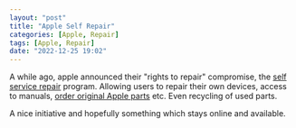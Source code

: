 ```yaml
---
layout: "post"
title: "Apple Self Repair"
categories: [Apple, Repair]
tags: [Apple, Repair]
date: "2022-12-25 19:02"
---
```

A while ago, apple announced their "rights to repair" compromise, the [self service repair](https://support.apple.com/self-service-repair) program. Allowing users to repair their own devices, access to manuals, [order original Apple parts](https://selfservicerepair.com/) etc. Even recycling of used parts.

A nice initiative and hopefully something which stays online and available.